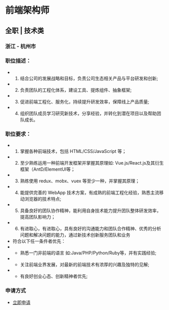 
# 前端架构师
## 全职  |  技术类
### 浙江 - 杭州市

### 职位描述：
- 1. 结合公司的发展战略和目标，负责公司生态相关产品与平台研发和创新;
- 2. 负责团队的工程化体系，建设工具、提炼组件、抽象框架;
- 3. 促进前端工程化、服务化，持续提升研发效率，保障线上产品质量;
- 4. 组织团队成员学习研究新技术，分享经验，并转化到潜在项目以及帮助团队成长。

### 职位要求：
- 1. 掌握各种前端技术，包括 HTML/CSS/JavaScript 等；
- 2. 至少熟练运用一种前端开发框架并掌握其原理如: Vue.js/React.js及其衍生框架（AntD/ElementUI等；
- 3. 熟练使用 redux、mobx、vuex 等至少一种，并掌握其原理；
- 4. 能提供完善的 WebApp 技术方案，有成熟的前端工程化经验，熟悉主流移动浏览器的技术特点;
- 5. 具备良好的团队协作精神，能利用自身技术能力提升团队整体研发效率，提高团队影响力；
- 6. 有进取心，有进取心，具有良好的沟通能力和团队合作精神、优秀的分析问题和解决问题的能力，通过新技术创新服务团队和业务
- 符合以下任一条件者优先：
- * 熟悉一门非前端的语言 如:Java/PHP/Python/Ruby等，并有实践经验;
- * 关注前端业界发展，对最新的前端技术有浓厚的兴趣及独特的见解;
- * 有良好创业心态、创新精神者优先;
### 申请方式
- <a href="mailto:hr@tuya.com" title=yourName-前端架构师>立即申请</a>